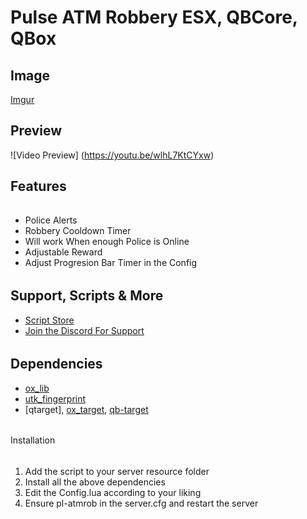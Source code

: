 # Pulse ATM Robbery ESX, QBCore, QBox

## Image
[Imgur](https://imgur.com/WmJoQaa)

## Preview
![Video Preview] (https://youtu.be/wlhL7KtCYxw)

## Features
######
- Police Alerts
- Robbery Cooldown Timer
- Will work When enough Police is Online
- Adjustable Reward
- Adjust Progresion Bar Timer in the Config


######
## Support, Scripts & More
- [Script Store](https://pulsescripts.tebex.io/)
- [Join the Discord For Support](https://discord.gg/c6gXmtEf3H)
######

## Dependencies
- [ox_lib](https://github.com/overextended/ox_lib/releases)
- [utk_fingerprint](https://github.com/utkuali/Finger-Print-Hacking-Game)
- [qtarget], [ox_target](https://github.com/overextended/ox_target/releases), [qb-target](https://github.com/qbcore-framework/qb-target)

######
Installation
######

1) Add the script to your server resource folder
2) Install all the above dependencies
3) Edit the Config.lua according to your liking
3) Ensure pl-atmrob in the server.cfg and restart the server

